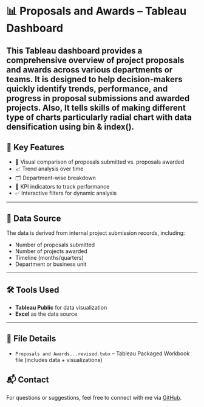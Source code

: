 # 📊 Proposals and Awards – Tableau Dashboard

This Tableau dashboard provides a comprehensive overview of project proposals and awards across various departments or teams. It is designed to help decision-makers quickly identify trends, performance, and progress in proposal submissions and awarded projects.
Also, It tells skills of making different type of charts particularly radial chart with data densification using bin & index().
---

## 🧩 Key Features

- 📌 Visual comparison of proposals submitted vs. proposals awarded
- 📈 Trend analysis over time
- 🗂️ Department-wise breakdown
- 🎯 KPI indicators to track performance
- ✅ Interactive filters for dynamic analysis

---

## 📂 Data Source

The data is derived from internal project submission records, including:
- Number of proposals submitted
- Number of projects awarded
- Timeline (months/quarters)
- Department or business unit

---

## 🛠️ Tools Used

- **Tableau Public** for data visualization
- **Excel** as the data source

---

## 📎 File Details

- `Proposals and Awards...revised.twbx` – Tableau Packaged Workbook file (includes data + visualizations)

## 📬 Contact

For questions or suggestions, feel free to connect with me via [GitHub](https://github.com/visbat55).

